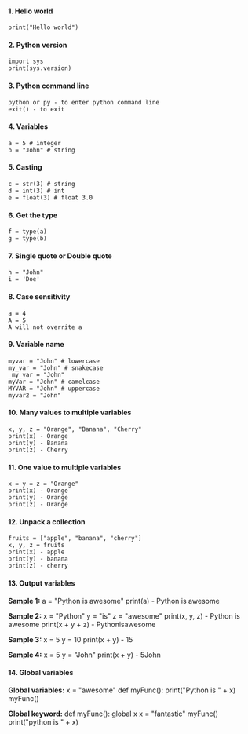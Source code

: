 #### 1. Hello world
```
print("Hello world")
```
#### 2. Python version
```
import sys
print(sys.version)
```
#### 3. Python command line
```
python or py - to enter python command line
exit() - to exit
```
#### 4. Variables
```
a = 5 # integer
b = "John" # string
```
#### 5. Casting
```
c = str(3) # string
d = int(3) # int
e = float(3) # float 3.0
```
#### 6. Get the type
```
f = type(a)
g = type(b)
```
#### 7. Single quote or Double quote
```
h = "John"
i = 'Doe'
```
#### 8. Case sensitivity
```
a = 4
A = 5
A will not overrite a
```
#### 9. Variable name
```
myvar = "John" # lowercase
my_var = "John" # snakecase
_my_var = "John"
myVar = "John" # camelcase
MYVAR = "John" # uppercase
myvar2 = "John"
```
#### 10. Many values to multiple variables
```
x, y, z = "Orange", "Banana", "Cherry"
print(x) - Orange
print(y) - Banana
print(z) - Cherry
```
#### 11. One value to multiple variables
```
x = y = z = "Orange"
print(x) - Orange
print(y) - Orange
print(z) - Orange
```
#### 12. Unpack a collection
```
fruits = ["apple", "banana", "cherry"]
x, y, z = fruits
print(x) - apple
print(y) - banana
print(z) - cherry
```
#### 13. Output variables

**Sample 1:**
	a = "Python is awesome"
	print(a) - Python is awesome

**Sample 2:**
	x = "Python"
	y = "is"
	z = "awesome"
	print(x, y, z) - Python is awesome
	print(x + y + z) - Pythonisawesome

**Sample 3:**
	x = 5
	y = 10
	print(x + y) - 15

**Sample 4:**
	x = 5
	y = "John"
	print(x + y) - 5John
#### 14. Global variables

**Global variables:**
	x = "awesome"
	def myFunc():
		print("Python is " + x)
	myFunc()

**Global keyword:**
	def myFunc():
		global x
		x = "fantastic"
	myFunc()
	print("python is " + x)